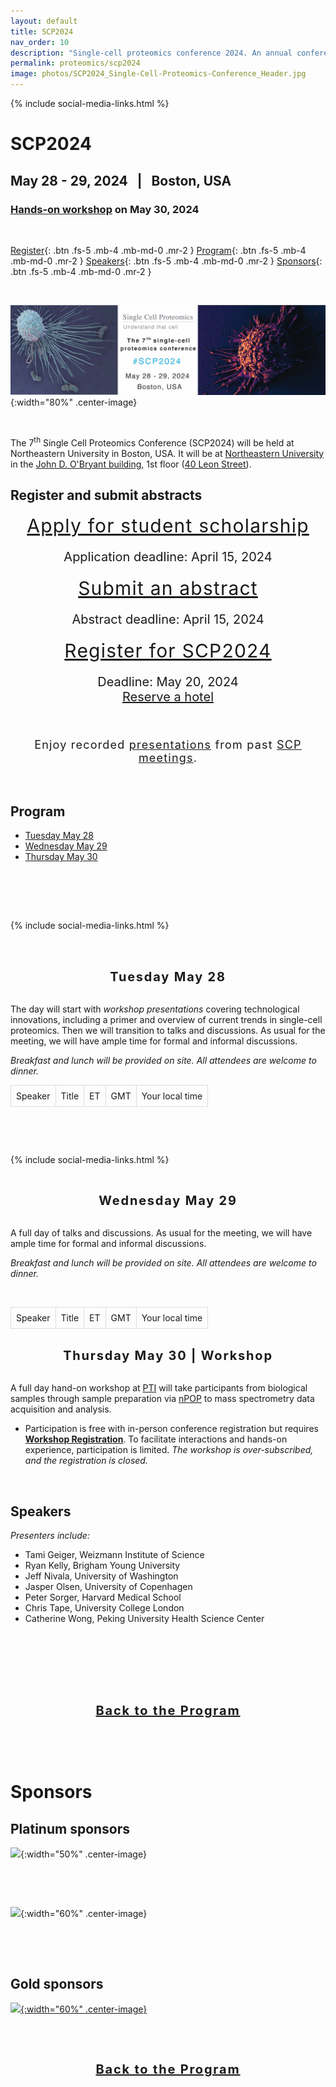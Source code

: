 ```yaml
---
layout: default
title: SCP2024
nav_order: 10
description: "Single-cell proteomics conference 2024. An annual conference in Boston for interactive discussions and presentations in the fields of single-cell biology, sensitive proteomics, single-cell omics and computational biology."
permalink: proteomics/scp2024
image: photos/SCP2024_Single-Cell-Proteomics-Conference_Header.jpg
---
```

{% include social-media-links.html %}

# SCP2024
## May 28 - 29,  2024   &nbsp; |  &nbsp;  Boston, USA
### [Hands-on workshop](#workshop) on May 30, 2024  

&nbsp;



[Register](#register-and-submit-abstracts){: .btn .fs-5 .mb-4 .mb-md-0 .mr-2 }
[Program](#program){: .btn .fs-5 .mb-4 .mb-md-0 .mr-2 }
[Speakers](#speakers){: .btn .fs-5 .mb-4 .mb-md-0 .mr-2 }
[Sponsors](#sponsors){: .btn .fs-5 .mb-4 .mb-md-0 .mr-2 }

&nbsp;



![](photos/SCP2024_Single-Cell-Proteomics-Conference_Header.jpg){:width="80%" .center-image}




&nbsp;

The 7<sup>th</sup> Single Cell Proteomics Conference (SCP2024) will be held at Northeastern University in Boston, USA. It will be at [Northeastern University](https://center.single-cell.net/) in the [John D. O'Bryant building](https://goo.gl/maps/bmtkmHuFHGC9w8Db8), 1st floor (<a href="https://www.northeastern.edu/campusmap/printable/campusmap15.pdf">40 Leon Street</a>).





## Register and submit abstracts

<div style="font-size: 30px; letter-spacing: 1.2px; text-align: center;"><a href="https://forms.gle/nKmZ3voseB2AMcRv7" target="_blank" rel="noopener noreferrer">Apply for student scholarship</a> </div>
<p style="text-align: center; font-size: 20px;">Application deadline: April 15, 2024</p>


<div style="font-size: 30px; letter-spacing: 1.2px; text-align: center;"><a href="https://forms.gle/8GkLyghhcMo8NDXj6" target="_blank" rel="noopener noreferrer">Submit an abstract</a></div>
<p style="text-align: center; font-size: 20px;">Abstract deadline: April 15, 2024</p>




<div style="font-size: 30px; letter-spacing: 1.2px; text-align: center;"><a href=" https://commerce.cashnet.com/SFSCP" target="_blank" >Register for SCP2024</a></div>
<p style="text-align: center; font-size: 20px;">Deadline: May 20, 2024 <br>
<a href="https://single-cell.net/SCP_Meeting/Hotels_2023" target="_blank" rel="noopener noreferrer">Reserve a hotel</a></p>




<br>
<br>
<div style="font-size:18px; letter-spacing: 1.2px; text-align: center;">
Enjoy recorded <a href="https://www.youtube.com/@NikolaiSlavovResearch/playlists?view=50&sort=dd&shelf_id=2" >presentations</a> from past <a href="https://slavovlab.net/research.htm#Single-Cell-Proteomics-Conference" >SCP meetings</a>.
</div>




<br>
<br>

## Program
* [Tuesday May 28](#day1)
* [Wednesday May 29](#day2)
* [Thursday May 30](#workshop)

<br>
<br>


<style>
tr td{
  background-color: initial;
}

.SCPtable td, .SCPtable th {
  border: 1px solid #ddd !important;
  padding: 8px;
}

.SCPtable tr:nth-child(even){background-color: #f2f2f2 !important;}

.SCPtable tr:hover {background-color: #ddd !important; }

.SCPtable th {
  padding-top: 12px;
  padding-bottom: 12px;
  text-align: left;
  background-color: #4CAF50;
  color: white;
}
</style>



&nbsp;

 {% include social-media-links.html %}

&nbsp;

<br>

<div style="font-size: 20px; letter-spacing: 1.8px; text-align: center;" id="day1"><strong>Tuesday May 28</strong> </div>
<br>

The day will start with *workshop presentations* covering technological innovations, including a primer and overview of current trends in single-cell proteomics. Then we will transition to talks and discussions. As usual for the meeting, we will have ample time for formal and informal discussions.   

*Breakfast and lunch will be provided on site. All attendees are welcome to dinner.*

<table class="SCPtable"><tr><td> Speaker </td><td> Title </td><td> ET </td><td> GMT </td><td> Your local time </td></tr>

</table>


<br>


&nbsp;

 {% include social-media-links.html %}

&nbsp;
<br>

<div style="font-size: 20px; letter-spacing: 1.8px; text-align: center;" id="day2"><strong>Wednesday May 29</strong> </div>
<br>

A full day of talks and discussions. As usual for the meeting, we will have ample time for formal and informal discussions.   

*Breakfast and lunch will be provided on site. All attendees are welcome to dinner.*

<br>

<table class="SCPtable"><tr><td> Speaker </td><td> Title </td><td> ET </td><td> GMT </td><td> Your local time </td></tr>

</table>

<br>


<div style="font-size: 20px; letter-spacing: 1.8px; text-align: center;" id="workshop"><strong>Thursday May 30 | Workshop</strong> </div>
<br>

A full day hand-on workshop at [PTI](https://www.parallelsq.org/) will take participants from biological samples through sample preparation via [nPOP](https://scp.slavovlab.net/nPOP) to mass spectrometry data acquisition and analysis.
 * Participation is free with in-person conference registration but requires **[Workshop Registration](https://forms.gle/WMsWVgqTNF9Zj7Z66)**. To facilitate interactions and hands-on experience, participation is limited. *The workshop is over-subscribed, and the registration is closed.*    


<br>






## Speakers
*Presenters include:*
* Tami Geiger, Weizmann Institute of Science
* Ryan Kelly, Brigham Young University
* Jeff Nivala, University of Washington
* Jasper Olsen, University of Copenhagen
* Peter Sorger, Harvard Medical School
* Chris Tape, University College London
* Catherine Wong, Peking University Health Science Center


<!--
* Theodore Alexandrov, EMBL  
* Kristin Burnum-Johnson, PNNL
* Ryan Kelly, Brigham Young University
* Neil Kelleher, Northwestern University
* Jeroen Krijgsveld, Heidelberg University
* Emma Lundberg, Stanford University
* Brian Reed, Quantum-Si
* Erwin Schoof, Technical University of Denmark
* Nikolai Slavov, Northeastern University
* Sabrina Spencer, University of Colorado
* Xiao Wang, Massachusetts Institute of Technology
* Meni Wanunu, Northeastern University
-->

<br>
<br>
<br>
<br>

&nbsp;

  <div style="font-size: 20px; letter-spacing: 1.8px; text-align: center;" ><strong><a href="#program">Back to the Program</a></strong></div>

&nbsp;






&nbsp;

# Sponsors

## Platinum sponsors

![]({{site.baseurl}}/sponsors/Bruker.png){:width="50%" .center-image}

&nbsp;

&nbsp;


![]({{site.baseurl}}/sponsors/Thermo.png){:width="60%" .center-image}

&nbsp;

&nbsp;







## Gold sponsors


[![]({{site.baseurl}}/sponsors/pti-full-dark-background.png){:width="60%" .center-image}](https://www.parallelsq.org)

&nbsp;

&nbsp;


<!--




## Silver sponsors

[![]({{site.baseurl}}/sponsors/IO_Pos_2Colour.png){:width="30%" .center-image}](https://ionopticks.com/)

&nbsp;

&nbsp;



 ![]({{site.baseurl}}/sponsors/CELLENION_690x690pxl.png){:width="30%" .center-image}


&nbsp;

&nbsp;


<!--

![]({{site.baseurl}}/sponsors/ESI_Logo.jpg){:width="30%" .center-image}

&nbsp;

&nbsp;

&nbsp;
  -->





<div style="font-size: 20px; letter-spacing: 1.8px; text-align: center;" ><strong><a href="#program">Back to the Program</a></strong></div>


  &nbsp;


  &nbsp;

<script type="application/ld+json">
{
  "@context": "https://schema.org",
  "@type": "Event",
  "name": "The 7th Single-cell proteomics conference (2024)",
  "startDate": "2024-05-28",
  "endDate": "2024-05-30",
  "eventAttendanceMode": "https://schema.org/OfflineEventAttendanceMode",
  "eventStatus": "https://schema.org/EventScheduled",
  "location": {
    "@type": "Place",
    "name": "John D. O'Bryant building",
    "address": {
      "@type": "PostalAddress",
      "streetAddress": "40 Leon Street",
      "addressLocality": "Boston",
      "postalCode": "02115",
      "addressRegion": "MA",
      "addressCountry": "US"
    }
  },
  "image": [
    "https://single-cell.net/proteomics/photos/SCP2024_Single-Cell-Proteomics-Conference_Header.jpg",
    "https://single-cell.net/proteomics/photos/SCP2023_Group_Picture.JPG",
    "https://single-cell.net/proteomics/photos/scp2022.jpeg"
   ],
  "description": "The annual single-cell proteomics conference",
  "offers": {
    "@type": "Offer",
    "url": "https://single-cell.net/proteomics/scp2024",
    "price": "350",
    "priceCurrency": "USD",
    "availability": "https://schema.org/InStock",
    "validFrom": "2023-06-30"
  },
  "organizer": {
    "@type": "Organization",
    "name": ["Northeastern University", "Parallel Squared Technology Institute"],
    "url": "https://center.single-cell.net"
  },
  "performer": "Nikolai Slavov"
}
</script>






<!--
* Peter Nemes, University of Maryland
* Alexey Nesvizhskii, University of Michigan
* Aleksandra Petelski, Northeastern University
* Chris Rose, Genentech

* Savas Tay, University of Chicago
* Catherine Wong, Peking University Health Science Center


## Speakers

* Kristin Burnum-Johnson, PNNL
* Jürgen Cox,	Max Planck Institute of Biochemistry
* Amy Herr, UC Berkeley
* Ryan Kelly, Brigham Young University
* Jeroen Krijgsveld, Heidelberg University
* Emma Lundberg, KTH Royal Institute of Technology
* Matthias Mann, Max Planck Institute of Biochemistry
* Peter Nemes, University of Maryland
* Nikolai Slavov,	Northeastern University
* Peter Smibert, New York Genome Center
* John Yates, The Scripps Research Institute

* Ruedi Aebersold, ETH Zurich
* Chloe Baron, Harvard Medical School
* Sean Bendall, Stanford University

* Bogdan Budnik, Harvard University
* Akos Vegvari, Karolinska Institutet
* Catherine Wong, Peking University Health Science Center
* Sydney Shaffer, University of Pennsylvania
* Tami Geiger,	Tel Aviv University
* Luca Pinello, Harvard Medical School
* Jessica, Polka, ASAPbio  

{:.no_toc}

* Will be replaced with the ToC, excluding the section header
{:toc}

-->
